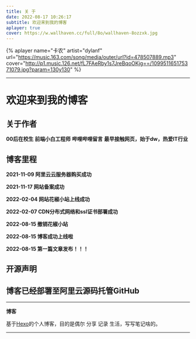 ```yaml
---
title: 关 于
date: 2022-08-17 10:26:17
subtitle: 欢迎来到我的博客
aplayer: true
cover: https://w.wallhaven.cc/full/8o/wallhaven-8ozzxk.jpg
---
```


{% aplayer
  name="卡农"
  artist="dylanf"
  url="https://music.163.com/song/media/outer/url?id=478507889.mp3"
  cover="http://p1.music.126.net/fL7FAeRby1s7JreBqoOKjg==/109951165175371079.jpg?param=130y130"
%}

---

# 欢迎来到我的博客

## 关于作者
**00后在校生**
**前端小白工程师**
**哔哩哔哩留言**
**最早接触网页，始于dw，热爱IT行业**

## 博客里程

**2021-11-09 阿里云云服务器购买成功**

**2021-11-17 网站备案成功**

**2022-02-04 网站花椒小站上线成功**

**2022-02-07 CDN分布式网络和ssl证书部署成功**

**2022-08-15 撤销花椒小站**

**2022-08-15 博客成功上线啦**

**2022-08-15 第一篇文章发布！！！**

<!-- ## 致自己
**常常觉得计算机和互联网的发明给人类带来了如此大的方便，让人们不用阅读说明书就知道如何上手，但是偏偏编程的道路又是如此艰辛**

## <font color=red face="黑体">求职状态：<font>
**前端**
**23届应届生，目前已经毕业求职一份前端实习工作(有实习材料证明无需返校 可全职，求职坎坷希望能有一份前端工作。**
{% pdf /pdf/前端开发工程师.pdf %}

## <font color=red face="黑体">求职状态：<font>
**运维**
**23届应届生，热爱系统操作与运维有一定的网络基础，愿意从事IT行业其他方向。**
{% pdf /pdf/运维工程师.pdf %}

**毕业之后迎来人生低谷，迷茫、颓废求职的不易处处充斥低沉，我不想就此放弃来开这个行业，但愿能找到一份满意的工作，即将步入社会的职场小白加油** -->

## 开源声明
**博客已经部署至阿里云源码托管GitHub**
---

---

**博客**

基于[Hexo](https://hexo.io/zh-cn/)的个人博客，目的是偶尔 分享 记录 生活，写写笔记啥的。

---